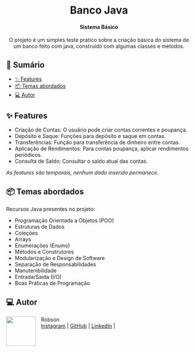 

<h1 align="center">Banco Java</h1>
<h4 align="center">Sistema Básico</h4>

<p align="center">
  O projeto é um simples teste pratico sobre a criação básica do sistema de um banco feito com java, construido com algumas classes e metodos.</p>


## 📎 Sumário

- [✨ Features](#features)
- [📦 Temas abordados](#topics)
- [💻 Autor](#author)

<h2 id="features">✨ Features</h2>

- Criação de Contas: O usuário pode criar contas correntes e poupança.
- Depósito e Saque: Funções para depósito e saque em contas.
- Transferências: Função para transferência de dinheiro entre contas.
- Aplicação de Rendimentos: Para contas poupança, aplicar rendimentos periódicos.
- Consulta de Saldo: Consultar o saldo atual das contas.

*As features são temporais, nenhum dado inserido permanece.*

<h2 id="topics">📦 Temas abordados</h2>

Recursos Java presentes no projeto:

- Programação Orientada a Objetos (POO)
- Estruturas de Dados
- Coleções
- Arrays
- Enumerações (Enums)
- Métodos e Construtores
- Modularização e Design de Software
- Separação de Responsabilidades
- Manutenibilidade
- Entrada/Saída (I/O)
- Boas Práticas de Programação


<h2 id="author">💻 Autor</h2>
<p>
    <img align=left margin=10 width=80 src="https://avatars.githubusercontent.com/u/101983677?v=4"/>
    <p>&nbsp&nbsp&nbspRobson<br>
    &nbsp&nbsp&nbsp<a href="http://instagram.com/programi_">Instagram</a>&nbsp;|&nbsp;<a href="https://github.com/Cyber-L4b">GitHub</a>&nbsp;|&nbsp;<a href="https://www.linkedin.com/in/robson-gabriel-b8a200226/">LinkedIn</a>&nbsp;|&nbsp;</p>
</p>
<br/><br/>
<p>
